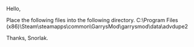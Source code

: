 Hello,

Place the following files into the following directory.
C:\Program Files (x86)\Steam\steamapps\common\GarrysMod\garrysmod\data\advdupe2

Thanks,
Snorlak.
